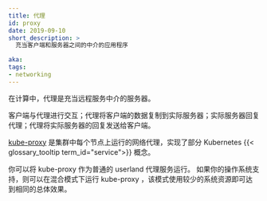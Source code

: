 ```yaml
---
title: 代理
id: proxy
date: 2019-09-10
short_description: >
  充当客户端和服务器之间的中介的应用程序

aka:
tags:
- networking
---
```

<!--
---
title: Proxy
id: proxy
date: 2019-09-10
short_description: >
  An application acting as an intermediary beween clients and servers

aka:
tags:
- networking
---
-->
<!--
 In computing, a proxy is a server that acts as an intermediary for a remote
service.
-->
在计算中，代理是充当远程服务中介的服务器。


<!--more-->

<!--
A client interacts with the proxy; the proxy copies the client's data to the
actual server; the actual server replies to the proxy; the proxy sends the
actual server's reply to the client.
-->
客户端与代理进行交互；代理将客户端的数据复制到实际服务器；实际服务器回复代理；代理将实际服务器的回复发送给客户端。

<!--
[kube-proxy](/docs/reference/command-line-tools-reference/kube-proxy/) is a
network proxy that runs on each node in your cluster, implementing part of
the Kubernetes {{< glossary_tooltip term_id="service">}} concept.
-->
[kube-proxy](/docs/reference/command-line-tools-reference/kube-proxy/) 是集群中每个节点上运行的网络代理，实现了部分 Kubernetes {{< glossary_tooltip term_id="service">}} 概念。

<!--
You can run kube-proxy as a plain userland proxy service. If your operating
system supports it, you can instead run kube-proxy in a hybrid mode that
achieves the same overall effect using less system resources.
-->
你可以将 kube-proxy 作为普通的 userland 代理服务运行。
如果你的操作系统支持，则可以在混合模式下运行 kube-proxy ，该模式使用较少的系统资源即可达到相同的总体效果。
